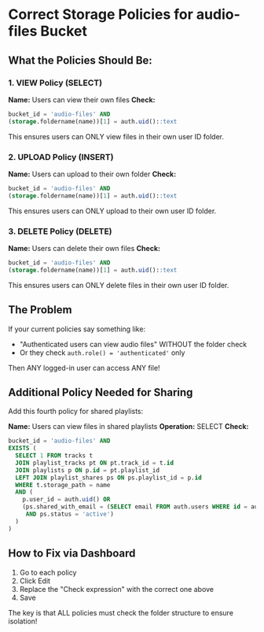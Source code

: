 # Correct Storage Policies for audio-files Bucket

## What the Policies Should Be:

### 1. VIEW Policy (SELECT)
**Name:** Users can view their own files
**Check:** 
```sql
bucket_id = 'audio-files' AND 
(storage.foldername(name))[1] = auth.uid()::text
```
This ensures users can ONLY view files in their own user ID folder.

### 2. UPLOAD Policy (INSERT)
**Name:** Users can upload to their own folder
**Check:**
```sql
bucket_id = 'audio-files' AND 
(storage.foldername(name))[1] = auth.uid()::text
```
This ensures users can ONLY upload to their own user ID folder.

### 3. DELETE Policy (DELETE)
**Name:** Users can delete their own files
**Check:**
```sql
bucket_id = 'audio-files' AND 
(storage.foldername(name))[1] = auth.uid()::text
```
This ensures users can ONLY delete files in their own user ID folder.

## The Problem
If your current policies say something like:
- "Authenticated users can view audio files" WITHOUT the folder check
- Or they check `auth.role() = 'authenticated'` only

Then ANY logged-in user can access ANY file!

## Additional Policy Needed for Sharing
Add this fourth policy for shared playlists:

**Name:** Users can view files in shared playlists
**Operation:** SELECT
**Check:**
```sql
bucket_id = 'audio-files' AND
EXISTS (
  SELECT 1 FROM tracks t
  JOIN playlist_tracks pt ON pt.track_id = t.id
  JOIN playlists p ON p.id = pt.playlist_id
  LEFT JOIN playlist_shares ps ON ps.playlist_id = p.id
  WHERE t.storage_path = name
  AND (
    p.user_id = auth.uid() OR
    (ps.shared_with_email = (SELECT email FROM auth.users WHERE id = auth.uid()) 
     AND ps.status = 'active')
  )
)
```

## How to Fix via Dashboard
1. Go to each policy
2. Click Edit
3. Replace the "Check expression" with the correct one above
4. Save

The key is that ALL policies must check the folder structure to ensure isolation!